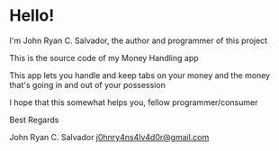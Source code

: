# Hello! 

I'm John Ryan C. Salvador, the author and programmer of this project

This is the source code of my Money Handling app

This app lets you handle and keep tabs on your money and the money that's going in and out of your possession

I hope that this somewhat helps you, fellow programmer/consumer

Best Regards

John Ryan C. Salvador
j0hnry4ns4lv4d0r@gmail.com
